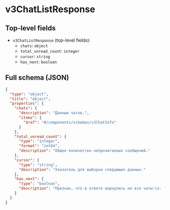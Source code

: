# v3ChatListResponse

## Top-level fields
- `v3ChatListResponse` (top-level fields):
  - `chats`: `object`
  - `total_unread_count`: `integer`
  - `cursor`: `string`
  - `has_next`: `boolean`

## Full schema (JSON)
```json
{
  "type": "object",
  "title": "object",
  "properties": {
    "chats": {
      "description": "Данные чатов.",
      "items": {
        "$ref": "#/components/schemas/v3ChatInfo"
      }
    },
    "total_unread_count": {
      "type": "integer",
      "format": "int64",
      "description": "Общее количество непрочитанных сообщений."
    },
    "cursor": {
      "type": "string",
      "description": "Указатель для выборки следующих данных."
    },
    "has_next": {
      "type": "boolean",
      "description": "Признак, что в ответе вернулись не все чаты:\n- `true` — сделайте повторный запрос с новым параметром `cursor` для получения остальных чатов;\n- `false` — ответ содержит все чаты для фильтра, который был задан в запросе.\n"
    }
  }
}
```
